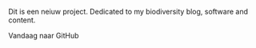 Dit is een neiuw project. Dedicated to my biodiversity blog, software and content.

Vandaag naar GitHub
